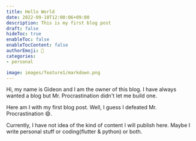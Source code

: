 ```yaml
---
title: Hello World
date: 2022-09-10T12:00:06+09:00
description: This is my first blog post
draft: false
hideToc: true
enableToc: false
enableTocContent: false
authorEmoji: 🤖
categories:
- personal

image: images/feature1/markdown.png
---
```


Hi, my name is Gideon and I am the owner of this blog. I have always wanted a blog but Mr. Procrastination didn't let me build one. 

Here am I with my first blog post. Well, I guess I defeated Mr. Procrastination 😄.

Currently, I have not idea of the kind of content I will publish here. Maybe I write personal stuff or coding(flutter & python) or both.